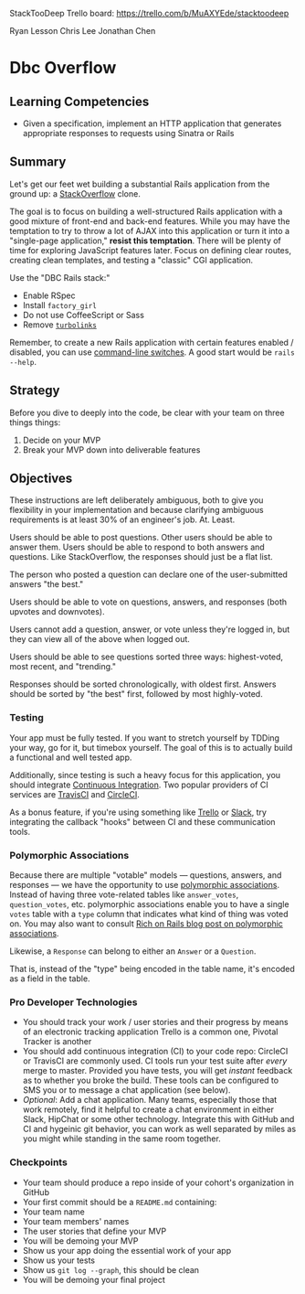 StackTooDeep Trello board: https://trello.com/b/MuAXYEde/stacktoodeep

Ryan Lesson
Chris Lee
Jonathan Chen

# Dbc Overflow

## Learning Competencies

* Given a specification, implement an HTTP application that generates appropriate responses to requests using Sinatra or Rails

## Summary

Let's get our feet wet building a substantial Rails application from the ground up: a [StackOverflow](http://stackoverflow.com) clone.

The goal is to focus on building a well-structured Rails application with a good mixture of front-end and back-end features.  While you may have the temptation to try to throw a lot of AJAX into this application or turn it into a "single-page application," **resist this temptation**.  There will be plenty of time for exploring JavaScript features later.  Focus on defining clear routes, creating clean templates, and testing a "classic" CGI application.

Use the "DBC Rails stack:"

* Enable RSpec
* Install `factory_girl`
* Do not use CoffeeScript or Sass
* Remove [`turbolinks`][die-turbolinks]

Remember, to create a new Rails application with certain features enabled / disabled, you can use 
[command-line switches][cls].  A good start would be `rails --help`.

## Strategy

Before you dive to deeply into the code, be clear with your team on three things things:

1. Decide on your MVP
2. Break your MVP down into deliverable features

## Objectives

These instructions are left deliberately ambiguous, both to give you flexibility in your implementation and because clarifying ambiguous requirements is at least 30% of an engineer's job.  At.  Least.

Users should be able to post questions.  Other users should be able to answer them.  Users should be able to respond to both answers and questions.  Like StackOverflow, the responses should just be a flat list.

The person who posted a question can declare one of the user-submitted answers "the best."

Users should be able to vote on questions, answers, and responses (both upvotes and downvotes).

Users cannot add a question, answer, or vote unless they're logged in, but they can view all of the above when logged out.

Users should be able to see questions sorted three ways: highest-voted, most recent, and "trending."

Responses should be sorted chronologically, with oldest first.  Answers should be sorted by "the best" first, followed by most highly-voted.

### Testing

Your app must be fully tested.  If you want to stretch yourself by TDDing your
way, go for it, but timebox yourself. The goal of this is to actually build a
functional and well tested app.

Additionally, since testing is such a heavy focus for this application, you
should integrate [Continuous Integration][CI].  Two popular providers of CI
services are [TravisCI][] and [CircleCI][].

As a bonus feature, if you're using something like [Trello][] or [Slack][], try
integrating the callback "hooks" between CI and these communication tools.

### Polymorphic Associations

Because there are multiple "votable" models &mdash; questions, answers, and responses &mdash; we have the opportunity to use [polymorphic associations](http://guides.rubyonrails.org/association_basics.html#polymorphic-associations).  Instead of having three vote-related tables like `answer_votes`, `question_votes`, etc. polymorphic associations enable you to have a single `votes` table with a `type` column that indicates what kind of thing was voted on.  You may also want to consult [Rich on Rails blog post on polymorphic associations][rorpa].

Likewise, a `Response` can belong to either an `Answer` or a `Question`.

That is, instead of the "type" being encoded in the table name, it's encoded as a field in the table.

### Pro Developer Technologies

* You should track your work / user stories and their progress by means of an electronic tracking application Trello is a common one, Pivotal Tracker is another
* You should add continuous integration (CI) to your code repo:  CircleCI or TravisCI are commonly used.  CI tools run your test suite after _every_ merge to master.  Provided you have tests, you will get _instant_ feedback as to whether you broke the build.  These tools can be configured to SMS you or to message a chat application (see below).
* _Optional_:  Add a chat application.  Many teams, especially those that work remotely, find it helpful to create a chat environment in either Slack, HipChat or some other technology.  Integrate this with GitHub and CI and hygeinic git behavior, you can work as well separated by miles as you might while standing in the same room together.

### Checkpoints

* Your team should produce a repo inside of your cohort's organization in GitHub
* Your first commit should be a `README.md` containing:
 * Your team name
 * Your team members' names
 * The user stories that define your MVP
* You will be demoing your MVP
 * Show us your app doing the essential work of your app
 * Show us your tests
 * Show us `git log --graph`, this should be clean
* You will be demoing your final project


[die-turbolinks]: http://blog.steveklabnik.com/posts/2013-06-25-removing-turbolinks-from-rails-4
[CI]: http://en.wikipedia.org/wiki/Continuous_integration
[TravisCI]: https://travis-ci.org/recent
[CircleCI]: https://circleci.com/
[Trello]: https://trello.com/
[Slack]: https://slack.com/
[rorpa]: http://richonrails.com/articles/polymorphic-associations-in-rails
[cls]: http://en.wikipedia.org/wiki/Command-line_interface
